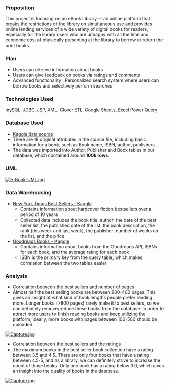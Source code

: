 ### Proposition
This project is focusing on an eBook Library -- an online platform that breaks the restrictions of the library on simultaneous use and provides online lending services of a wide variety of digital books for readers, especially for the library users who are unhappy with all the time and economic cost of physically presenting at the library to borrow or return the print books.


### Plan
* Users can retrieve information about books
* Users can give feedback on books via ratings and comments
* Advanced functionality : Personalized search system where users can borrow books and selectively perform searches

### Technologies Used
mySQL, JDBC, JSP, XML, Clover ETL, Google Sheets, Excel Power Query 

### Database Used
* [Kaggle data source](https://www.kaggle.com/bahramjannesarr/goodreads-book-datasets-10m)
* There are 18 original attributes in the source file, including basic information for a book, such as Book name, ISBN, author, publishers.
* The data was imported into Author, Publisher and Book tables in our database, which contained around **100k rows**.

### UML
[![e-Book-UML.jpg](https://i.postimg.cc/VLwB845c/e-Book-UML.jpg)](https://postimg.cc/kDjtNQxj)

### Data Warehousing
* [New York Times Best Sellers - Kaggle](https://www.kaggle.com/cmenca/new-york-times-hardcover-fiction-best-sellers)
  * Contains information about hardcover fiction bestsellers over a period of 10 years
  * Collected data includes the book title, author, the date of the best seller list, the published date of the list, the book description, the rank (this week and last week), the publisher, number of weeks on the list, and the price
* [Goodreads Books - Kaggle](https://www.kaggle.com/jealousleopard/goodreadsbooks)
  * Contains information about books from the Goodreads API, ISBNs for each book, and the average rating for each book 
  * ISBN is the primary key from the query table, which makes correlation between the two tables easier

### Analysis
* Correlation between the best sellers and number of pages
 * Almost half the best selling books are between 200-400 pages. This gives an insight of what kind of book lengths people prefer reading more. Longer books (>800 pages) rarely make it to best sellers, so we can definitely remove/reduce these books from the database. In order to attract more users to finish reading books and keep utilizing the platform, ideally, more books with pages between 100-500 should be uploaded.

[![Capture.jpg](https://i.postimg.cc/YCvsQxFZ/Capture.jpg)](https://postimg.cc/G41KCGqx)

* Correlation between the best sellers and the ratings
 * The maximum books in the best seller book collection have a rating between 3.5 and 4.5. There are only four books that have a rating between 4.5-5, and as a library, we can definitely strive to increase the count of those books. Only one book has a rating below 3.0, which gives an insight into the quality of books in the database. 

[![Capture.jpg](https://i.postimg.cc/nrHHLWC6/Capture.jpg)](https://postimg.cc/YGscnbN3)
